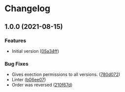 # Changelog

## 1.0.0 (2021-08-15)


### Features

* Initial version ([05a34ff](https://www.github.com/threkk/asdf-cloudflared/commit/05a34ff17d8fe699abc07d15e32f92c90d9d8315))


### Bug Fixes

* Gives exection permissions to all versions. ([780d072](https://www.github.com/threkk/asdf-cloudflared/commit/780d072b510ed1dd962fbaa9e21359afe8d65a25))
* Linter ([b06ee07](https://www.github.com/threkk/asdf-cloudflared/commit/b06ee07d30b80c1f1974c5da8042be45e7bba285))
* Order was reversed ([210f67d](https://www.github.com/threkk/asdf-cloudflared/commit/210f67d868d49509d405241adca9881f3a33dba1))
